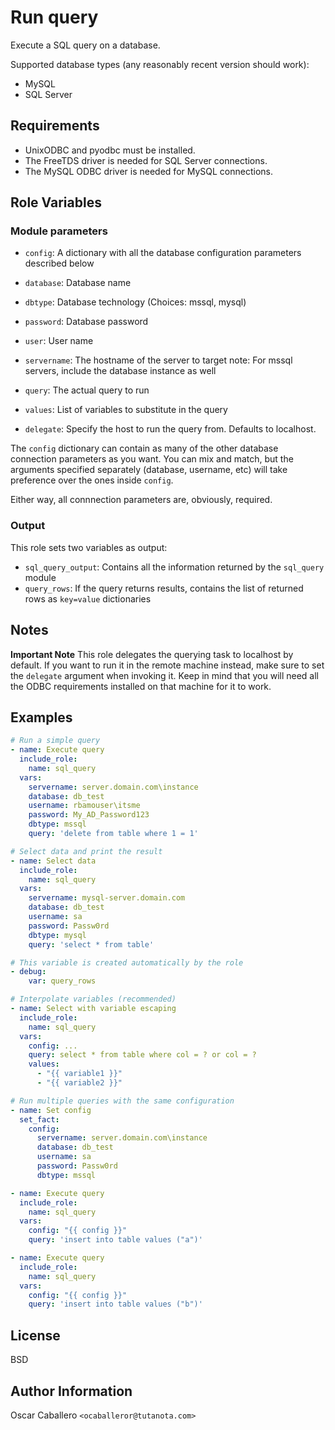Run query
=========

Execute a SQL query on a database.

Supported database types (any reasonably recent version should work):
- MySQL
- SQL Server

Requirements
------------

* UnixODBC and pyodbc must be installed.
* The FreeTDS driver is needed for SQL Server connections.
* The MySQL ODBC driver is needed for MySQL connections.

Role Variables
--------------

### Module parameters
- `config`: A dictionary with all the database configuration parameters
  described below

- `database`: Database name

- `dbtype`: Database technology
	(Choices: mssql, mysql)

- `password`: Database password

- `user`: User name

- `servername`: The hostname of the server to target
	note: For mssql servers, include the database instance as well

- `query`: The actual query to run

- `values`: List of variables to substitute in the query

- `delegate`: Specify the host to run the query from. Defaults to localhost.

The `config` dictionary can contain as many of the other database connection
parameters as you want. You can mix and match, but the arguments specified
separately (database, username, etc) will take preference over the ones inside
`config`.

Either way, all connnection parameters are, obviously, required.

### Output

This role sets two variables as output:

- `sql_query_output`: Contains all the information returned by the `sql_query`
  module
- `query_rows`: If the query returns results, contains the list of returned rows
  as `key=value` dictionaries


Notes
-----
**Important Note**
This role delegates the querying task to localhost by default. If you want to run it in the remote machine instead, make sure to set the `delegate` argument when invoking it. Keep in mind that you will need all the ODBC requirements installed on that machine for it to work.


Examples
----------------

```yml
# Run a simple query
- name: Execute query
  include_role:
    name: sql_query
  vars:
    servername: server.domain.com\instance
    database: db_test
    username: rbamouser\itsme
    password: My_AD_Password123
    dbtype: mssql
    query: 'delete from table where 1 = 1'

# Select data and print the result
- name: Select data
  include_role:
    name: sql_query
  vars:
    servername: mysql-server.domain.com
    database: db_test
    username: sa
    password: Passw0rd
    dbtype: mysql
    query: 'select * from table'

# This variable is created automatically by the role
- debug:
    var: query_rows

# Interpolate variables (recommended)
- name: Select with variable escaping
  include_role:
    name: sql_query
  vars:
    config: ...
    query: select * from table where col = ? or col = ?
    values:
      - "{{ variable1 }}"
      - "{{ variable2 }}"

# Run multiple queries with the same configuration
- name: Set config
  set_fact:
    config:
      servername: server.domain.com\instance
      database: db_test
      username: sa
      password: Passw0rd
      dbtype: mssql

- name: Execute query
  include_role:
    name: sql_query
  vars:
    config: "{{ config }}"
    query: 'insert into table values ("a")'

- name: Execute query
  include_role:
    name: sql_query
  vars:
    config: "{{ config }}"
    query: 'insert into table values ("b")'
```

License
-------

BSD

Author Information
------------------

Oscar Caballero `<ocaballeror@tutanota.com>`

